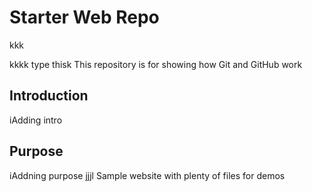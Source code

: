 # Starter Web Repo
kkk

kkkk
type thisk
This repository is for showing how Git and GitHub work
## Introduction
iAdding intro
## Purpose
iAddning purpose
jjjl
Sample website with plenty of files for demos
